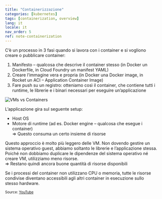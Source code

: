 ```yaml
---
title: "Containerizzazione"
categories: [kubernetes]
tags: [containerization, overview]
lang: it
locale: it
nav_order: 5
ref: note-containerization
---
```

C’è un processo in 3 fasi quando si lavora con i container e si vogliono creare o pubblicare container:  
1. Manifesto – qualcosa che descrive il container stesso (in Docker un Dockerfile, in Cloud Foundry un manifest YAML)  
2. Creare l’immagine vera e propria (in Docker una Docker image, in Rocket un ACI – Application Container Image)  
3. Fare push su un registro: otteniamo così il container, che contiene tutti i runtime, le librerie e i binari necessari per eseguire un’applicazione  

![VMs vs Containers](../../../assets/images/vms-vs-containers.png)

L’applicazione gira sul seguente setup:  
- Host OS  
- Motore di runtime (ad es. Docker engine – qualcosa che esegue i container)  
⇒ Questo consuma un certo insieme di risorse  

Questo approccio è molto più leggero delle VM. Non dovendo gestire un sistema operativo guest, abbiamo soltanto le librerie e l’applicazione stessa. Poiché non dobbiamo duplicare le dipendenze del sistema operativo né creare VM, utilizziamo meno risorse.  
⇒ Restano quindi ancora buone quantità di risorse disponibili  

Se i processi del container non utilizzano CPU o memoria, tutte le risorse condivise diventano accessibili agli altri container in esecuzione sullo stesso hardware.  

<small> Source: [YouTube](https://www.youtube.com/watch?v=0qotVMX-J5s)</small>